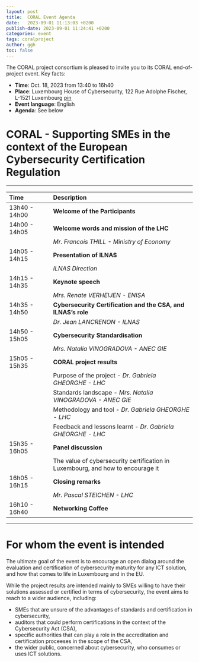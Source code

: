 ```yaml
---
layout: post
title:  CORAL Event Agenda
date:   2023-09-01 11:13:03 +0200
publish-date: 2023-09-01 11:24:41 +0200
categories: event
tags: coralproject
author: ggh
toc: false
---
```


The CORAL project consortium is pleased to invite you to its CORAL end-of-project event. Key facts:
* **Time**: Oct. 18, 2023 from 13:40 to 16h40
* **Place**: 	Luxembourg House of Cybersecurity, 122 Rue Adolphe Fischer, L-1521 Luxembourg [pin](https://goo.gl/maps/wR6N8PhQnAyfbza5A)
* **Event language**: English
* **Agenda**: See below



# CORAL - Supporting SMEs in the context of the European Cybersecurity Certification Regulation 
   
---
|Time| | Description|
| :--- | :- | :---|
| 13h40 - 14h00 |  | **Welcome of the Participants** |
| 14h00 - 14h05 |  | **Welcome words and mission of the LHC** |
|               |  | _Mr. Francois THILL - Ministry of Economy_ |
| 14h05 - 14h15 |  | **Presentation of ILNAS** |
|               |  | _ILNAS Direction_ |
| 14h15 - 14h35 |  |**Keynote speech** |
|               |  | _Mrs. Renate VERHEIJEN - ENISA_ |
| 14h35 - 14h50 |  | **Cybersecurity Certification and the CSA, and ILNAS’s role** |
|               |  | _Dr. Jean LANCRENON - ILNAS_ | 
| 14h50 - 15h05	|  | **Cybersecurity Standardisation** |
|               |  | _Mrs. Natalia VINOGRADOVA - ANEC GIE_ | 
| 15h05 - 15h35	|  |**CORAL project results** |
|               |  | Purpose of the project - _Dr. Gabriela GHEORGHE - LHC_ |
|               |  | Standards landscape - _Mrs. Natalia VINOGRADOVA - ANEC GIE_ |
|               |  | Methodology and tool - _Dr. Gabriela GHEORGHE - LHC_ |
|               |  | Feedback and lessons learnt - _Dr. Gabriela GHEORGHE - LHC_ |
| 15h35 - 16h05	|  | **Panel discussion**|
|               |  | The value of cybersecurity certification in Luxembourg, and how to encourage it |
| 16h05 - 16h15 |  | **Closing remarks** |
|               |  |  _Mr. Pascal STEICHEN - LHC_ | 
| 16h10 - 16h40 |  | **Networking Coffee** |
---


# For whom the event is intended
   
The ultimate goal of the event is to encourage an open dialog around the evaluation and certification of cybersecurity maturity for any ICT solution, and how that comes to life in Luxembourg and in the EU.

While the project results are intended mainly to SMEs willing to have their solutions assessed or certified in terms of cybersecurity, the event aims to reach to a wider audience, including: 

* SMEs that are unsure of the advantages of standards and certification in cybersecurity,
* auditors that could perform certifications in the context of the Cybersecurity Act (CSA),
* specific authorities that can play a role in the accreditation and certification proceeses in the scope of the CSA, 
* the wider public, concerned about cybersecurity, who consumes or uses ICT solutions.



